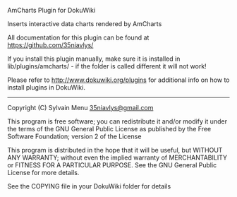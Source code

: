 AmCharts Plugin for DokuWiki

Inserts interactive data charts rendered by AmCharts

All documentation for this plugin can be found at
https://github.com/35niavlys/

If you install this plugin manually, make sure it is installed in
lib/plugins/amcharts/ - if the folder is called different it
will not work!

Please refer to http://www.dokuwiki.org/plugins for additional info
on how to install plugins in DokuWiki.

----
Copyright (C) Sylvain Menu <35niavlys@gmail.com>

This program is free software; you can redistribute it and/or modify
it under the terms of the GNU General Public License as published by
the Free Software Foundation; version 2 of the License

This program is distributed in the hope that it will be useful,
but WITHOUT ANY WARRANTY; without even the implied warranty of
MERCHANTABILITY or FITNESS FOR A PARTICULAR PURPOSE.  See the
GNU General Public License for more details.

See the COPYING file in your DokuWiki folder for details
